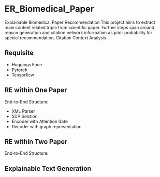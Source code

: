 # ER_Biomedical_Paper
Explainable Biomedical Paper Recommendation
This project aims to extract main content related triple from scientific paper.
Further steps span around reason generation and citation network information as prior probability for special recommendation.
Citation Context Analysis

## Requisite
 * Huggings Face
 * Pytorch
 * Tensorflow

## RE within One Paper
End-to-End Structure:
  * XML Parser
  * SDP Selction
  * Encoder with Attention Gate
  * Decoder with graph representation

## RE within Two Paper
End-to-End Structure:

## Explainable Text Generation
